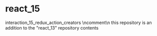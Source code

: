 # react_15
interaction_15_redux_action_creators \ncomment\n this repository is an addition to the "react_13" repository contents
